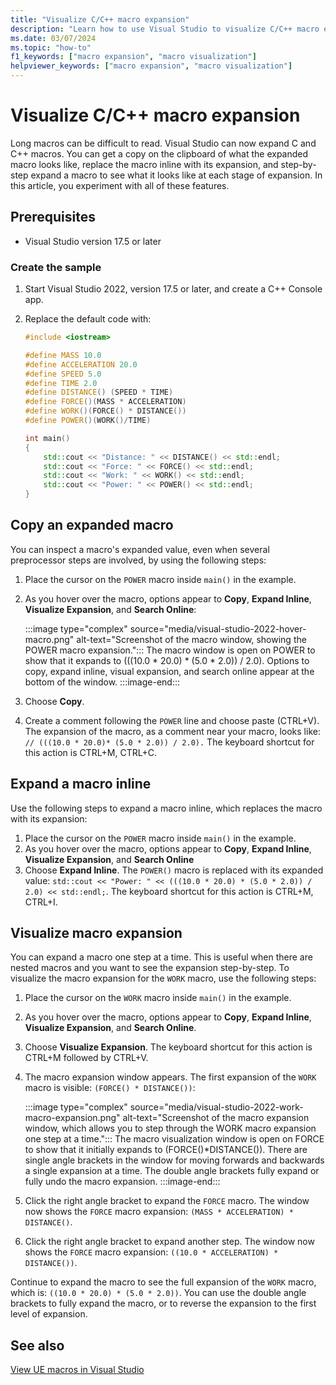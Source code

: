 ```yaml
---
title: "Visualize C/C++ macro expansion"
description: "Learn how to use Visual Studio to visualize C/C++ macro expansion."
ms.date: 03/07/2024
ms.topic: "how-to"
f1_keywords: ["macro expansion", "macro visualization"]
helpviewer_keywords: ["macro expansion", "macro visualization"]
---
```

# Visualize C/C++ macro expansion

Long macros can be difficult to read. Visual Studio can now expand C and C++ macros. You can get a copy on the clipboard of what the expanded macro looks like, replace the macro inline with its expansion, and step-by-step expand a macro to see what it looks like at each stage of expansion. In this article, you experiment with all of these features.

## Prerequisites

- Visual Studio version 17.5 or later

### Create the sample

1. Start Visual Studio 2022, version 17.5 or later, and create a C++ Console app.
1. Replace the default code with:

    ```cpp
    #include <iostream>
    
    #define MASS 10.0
    #define ACCELERATION 20.0
    #define SPEED 5.0
    #define TIME 2.0
    #define DISTANCE() (SPEED * TIME)
    #define FORCE()(MASS * ACCELERATION)
    #define WORK()(FORCE() * DISTANCE())
    #define POWER()(WORK()/TIME)
    
    int main()
    {
        std::cout << "Distance: " << DISTANCE() << std::endl;
        std::cout << "Force: " << FORCE() << std::endl;
        std::cout << "Work: " << WORK() << std::endl;
        std::cout << "Power: " << POWER() << std::endl;
    }
    ```

## Copy an expanded macro

You can inspect a macro's expanded value, even when several preprocessor steps are involved, by using the following steps:

1. Place the cursor on the `POWER` macro inside `main()` in the example.
1. As you hover over the macro, options appear to **Copy**, **Expand Inline**, **Visualize Expansion**, and **Search Online**:

    :::image type="complex" source="media/visual-studio-2022-hover-macro.png" alt-text="Screenshot of the macro window, showing the POWER macro expansion.":::
    The macro window is open on POWER to show that it expands to (((10.0 * 20.0) * (5.0 * 2.0)) / 2.0). Options to copy, expand inline, visual expansion, and search online appear at the bottom of the window.
    :::image-end:::

1. Choose **Copy**.
1. Create a comment following the `POWER` line and choose paste (CTRL+V). The expansion of the macro, as a comment near your macro, looks like: `// (((10.0 * 20.0)* (5.0 * 2.0)) / 2.0).` The keyboard shortcut for this action is CTRL+M, CTRL+C.

## Expand a macro inline

Use the following steps to expand a macro inline, which replaces the macro with its expansion:

1. Place the cursor on the `POWER` macro inside `main()` in the example.
1. As you hover over the macro, options appear to **Copy**, **Expand Inline**, **Visualize Expansion**, and **Search Online**
1. Choose **Expand Inline**. The `POWER()` macro is replaced with its expanded value: ```std::cout << "Power: " << (((10.0 * 20.0) * (5.0 * 2.0)) / 2.0) << std::endl;```. The keyboard shortcut for this action is CTRL+M, CTRL+I.

## Visualize macro expansion

You can expand a macro one step at a time. This is useful when there are nested macros and you want to see the expansion step-by-step. To visualize the macro expansion for the `WORK` macro, use the following steps:

1. Place the cursor on the `WORK` macro inside `main()` in the example.
1. As you hover over the macro, options appear to **Copy**, **Expand Inline**, **Visualize Expansion**, and **Search Online**.
1. Choose **Visualize Expansion**. The keyboard shortcut for this action is CTRL+M followed by CTRL+V.
1. The macro expansion window appears. The first expansion of the `WORK` macro is visible: `(FORCE() * DISTANCE())`:

    :::image type="complex" source="media/visual-studio-2022-work-macro-expansion.png" alt-text="Screenshot of the macro expansion window, which allows you to step through the WORK macro expansion one step at a time.":::
    The macro visualization window is open on FORCE to show that it initially expands to (FORCE()*DISTANCE()). There are single angle brackets in the window for moving forwards and backwards a single expansion at a time. The double angle brackets fully expand or fully undo the macro expansion.
    :::image-end:::

1. Click the right angle bracket to expand the `FORCE` macro. The window now shows the `FORCE` macro expansion: `(MASS * ACCELERATION) * DISTANCE()`.
1. Click the right angle bracket to expand another step. The window now shows the `FORCE` macro expansion: `((10.0 * ACCELERATION) * DISTANCE())`.

Continue to expand the macro to see the full expansion of the `WORK` macro, which is: ```((10.0 * 20.0) * (5.0 * 2.0))```.
You can use the double angle brackets to fully expand the macro, or to reverse the expansion to the first level of expansion.

## See also

[View UE macros in Visual Studio](/visualstudio/gamedev/unreal/get-started/vs-tools-unreal-quickstart#view-ue-macros-in-visual-studio)